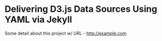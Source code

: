 # Delivering D3.js Data Sources Using YAML via Jekyll

Some detail about this project w/ URL - http://example.com
